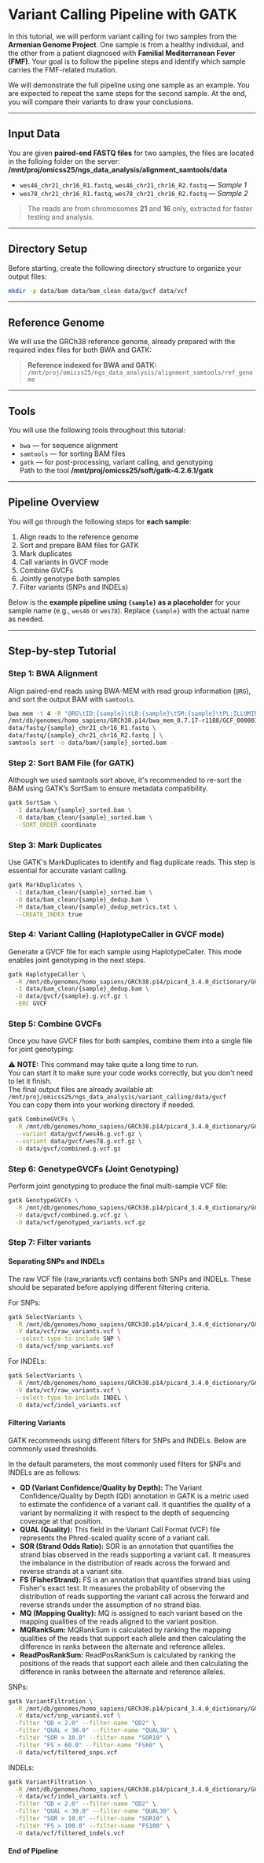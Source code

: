 # Variant Calling Pipeline with GATK

In this tutorial, we will perform variant calling for two samples from the **Armenian Genome Project**. One sample is from a healthy individual, and the other from a patient diagnosed with **Familial Mediterranean Fever (FMF)**. Your goal is to follow the pipeline steps and identify which sample carries the FMF-related mutation.

We will demonstrate the full pipeline using one sample as an example. You are expected to repeat the same steps for the second sample. At the end, you will compare their variants to draw your conclusions.

---

## Input Data

You are given **paired-end FASTQ files** for two samples, the files are located in the folloing folder on the server:
**/mnt/proj/omicss25/ngs_data_analysis/alignment_samtools/data**

- `wes46_chr21_chr16_R1.fastq`, `wes46_chr21_chr16_R2.fastq` — *Sample 1*
- `wes78_chr21_chr16_R1.fastq`, `wes78_chr21_chr16_R2.fastq` — *Sample 2*

> The reads are from chromosomes **21** and **16** only, extracted for faster testing and analysis.

---
## Directory Setup

Before starting, create the following directory structure to organize your output files:

```bash
mkdir -p data/bam data/bam_clean data/gvcf data/vcf
```
--- 
## Reference Genome

We will use the GRCh38 reference genome, already prepared with the required index files for both BWA and GATK:

> **Reference indexed for BWA and GATK:**  
> `/mnt/proj/omicss25/ngs_data_analysis/alignment_samtools/ref_genome`  


---

## Tools

You will use the following tools throughout this tutorial:

- `bwa` — for sequence alignment  
- `samtools` — for sorting BAM files  
- `gatk` — for post-processing, variant calling, and genotyping  
    Path to the tool **/mnt/proj/omicss25/soft/gatk-4.2.6.1/gatk**

---

## Pipeline Overview

You will go through the following steps for **each sample**:

1. Align reads to the reference genome  
2. Sort and prepare BAM files for GATK  
3. Mark duplicates  
4. Call variants in GVCF mode  
5. Combine GVCFs  
6. Jointly genotype both samples  
7. Filter variants (SNPs and INDELs)

Below is the **example pipeline using `{sample}` as a placeholder** for your sample name (e.g., `wes46` or `wes78`). Replace `{sample}` with the actual name as needed.

---

## Step-by-step Tutorial

### Step 1: BWA Alignment

Align paired-end reads using BWA-MEM with read group information (`@RG`), and sort the output BAM with `samtools`.

```bash
bwa mem -t 4 -R "@RG\tID:{sample}\tLB:{sample}\tSM:{sample}\tPL:ILLUMINA" \
/mnt/db/genomes/homo_sapiens/GRCh38.p14/bwa_mem_0.7.17-r1188/GCF_000001405.40_GRCh38.p14_genomic.fna \
data/fastq/{sample}_chr21_chr16_R1.fastq \
data/fastq/{sample}_chr21_chr16_R2.fastq | \
samtools sort -o data/bam/{sample}_sorted.bam -

```

### Step 2: Sort BAM File (for GATK)
Although we used samtools sort above, it's recommended to re-sort the BAM using GATK’s SortSam to ensure metadata compatibility.

```bash
gatk SortSam \
  -I data/bam/{sample}_sorted.bam \
  -O data/bam_clean/{sample}_sorted.bam \
  --SORT_ORDER coordinate
```

### Step 3: Mark Duplicates
Use GATK's MarkDuplicates to identify and flag duplicate reads. This step is essential for accurate variant calling.


```bash
gatk MarkDuplicates \
  -I data/bam_clean/{sample}_sorted.bam \
  -O data/bam_clean/{sample}_dedup.bam \
  -M data/bam_clean/{sample}_dedup_metrics.txt \
  --CREATE_INDEX true
```

### Step 4: Variant Calling (HaplotypeCaller in GVCF mode)
Generate a GVCF file for each sample using HaplotypeCaller. This mode enables joint genotyping in the next steps.

```bash
gatk HaplotypeCaller \
  -R /mnt/db/genomes/homo_sapiens/GRCh38.p14/picard_3.4.0_dictionary/GCF_000001405.40_GRCh38.p14_genomic.fna \
  -I data/bam_clean/{sample}_dedup.bam \
  -O data/gvcf/{sample}.g.vcf.gz \
  -ERC GVCF
```

### Step 5: Combine GVCFs
Once you have GVCF files for both samples, combine them into a single file for joint genotyping:

⚠️ **NOTE:** This command may take quite a long time to run.  
You can start it to make sure your code works correctly, but you don't need to let it finish.  
The final output files are already available at:  
`/mnt/proj/omicss25/ngs_data_analysis/variant_calling/data/gvcf`  
You can copy them into your working directory if needed.

``` bash
gatk CombineGVCFs \
  -R /mnt/db/genomes/homo_sapiens/GRCh38.p14/picard_3.4.0_dictionary/GCF_000001405.40_GRCh38.p14_genomic.fna \
  --variant data/gvcf/wes46.g.vcf.gz \
  --variant data/gvcf/wes78.g.vcf.gz \
  -O data/gvcf/combined.g.vcf.gz
```

### Step 6: GenotypeGVCFs (Joint Genotyping)
Perform joint genotyping to produce the final multi-sample VCF file:

```bash
gatk GenotypeGVCFs \
  -R /mnt/db/genomes/homo_sapiens/GRCh38.p14/picard_3.4.0_dictionary/GCF_000001405.40_GRCh38.p14_genomic.fna \
  -V data/gvcf/combined.g.vcf.gz \
  -O data/vcf/genotyped_variants.vcf.gz

```


### Step 7: Filter variants

#### Separating SNPs and INDELs
The raw VCF file (raw_variants.vcf) contains both SNPs and INDELs. These should be separated before applying different filtering criteria.

For SNPs:
```bash
gatk SelectVariants \
  -R /mnt/db/genomes/homo_sapiens/GRCh38.p14/picard_3.4.0_dictionary/GCF_000001405.40_GRCh38.p14_genomic.fna \
  -V data/vcf/raw_variants.vcf \
  --select-type-to-include SNP \
  -O data/vcf/snp_variants.vcf
```

For INDELs:
```bash
gatk SelectVariants \
  -R /mnt/db/genomes/homo_sapiens/GRCh38.p14/picard_3.4.0_dictionary/GCF_000001405.40_GRCh38.p14_genomic.fna \
  -V data/vcf/raw_variants.vcf \
  --select-type-to-include INDEL \
  -O data/vcf/indel_variants.vcf

```

#### Filtering Variants
GATK recommends using different filters for SNPs and INDELs. Below are commonly used thresholds.

In the default parameters, the most commonly used filters for SNPs and INDELs are as follows:

- **QD (Variant Confidence/Quality by Depth):** The Variant Confidence/Quality by Depth (QD) annotation in GATK is a metric used to estimate the confidence of a variant call. It quantifies the quality of a variant by normalizing it with respect to the depth of sequencing coverage at that position.
- **QUAL (Quality):** This field in the Variant Call Format (VCF) file represents the Phred-scaled quality score of a variant call.
- **SOR (Strand Odds Ratio):** SOR is an annotation that quantifies the strand bias observed in the reads supporting a variant call. It measures the imbalance in the distribution of reads across the forward and reverse strands at a variant site.
- **FS (FisherStrand):** FS is an annotation that quantifies strand bias using Fisher's exact test. It measures the probability of observing the distribution of reads supporting the variant call across the forward and reverse strands under the assumption of no strand bias.
- **MQ (Mapping Quality):** MQ is assigned to each variant based on the mapping qualities of the reads aligned to the variant position.
- **MQRankSum:** MQRankSum is calculated by ranking the mapping qualities of the reads that support each allele and then calculating the difference in ranks between the alternate and reference alleles.
- **ReadPosRankSum:** ReadPosRankSum is calculated by ranking the positions of the reads that support each allele and then calculating the difference in ranks between the alternate and reference alleles.


SNPs:
```bash
gatk VariantFiltration \
  -R /mnt/db/genomes/homo_sapiens/GRCh38.p14/picard_3.4.0_dictionary/GCF_000001405.40_GRCh38.p14_genomic.fna \
  -V data/vcf/snp_variants.vcf \
  -filter "QD < 2.0" --filter-name "QD2" \
  -filter "QUAL < 30.0" --filter-name "QUAL30" \
  -filter "SOR > 10.0" --filter-name "SOR10" \
  -filter "FS > 60.0" --filter-name "FS60" \
  -O data/vcf/filtered_snps.vcf
```
INDELs:
```bash
gatk VariantFiltration \
  -R /mnt/db/genomes/homo_sapiens/GRCh38.p14/picard_3.4.0_dictionary/GCF_000001405.40_GRCh38.p14_genomic.fna \
  -V data/vcf/indel_variants.vcf \
  -filter "QD < 2.0" --filter-name "QD2" \
  -filter "QUAL < 30.0" --filter-name "QUAL30" \
  -filter "SOR > 10.0" --filter-name "SOR10" \
  -filter "FS > 100.0" --filter-name "FS100" \
  -O data/vcf/filtered_indels.vcf

```

#### End of Pipeline ####
